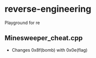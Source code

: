 # reverse-engineering
Playground for re
## Minesweeper_cheat.cpp
- Changes 0x8f(bomb) with 0x0e(flag)
